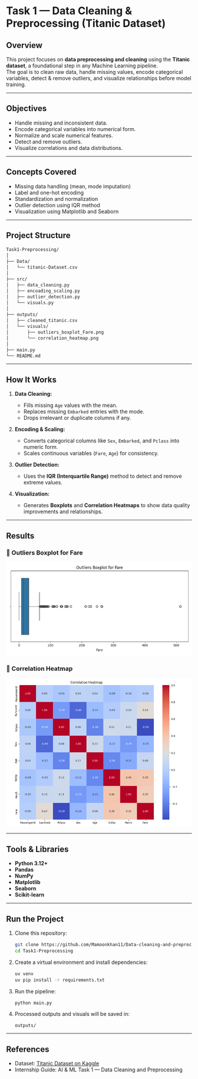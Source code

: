 # Task 1 — Data Cleaning & Preprocessing (Titanic Dataset)

## Overview
This project focuses on **data preprocessing and cleaning** using the **Titanic dataset**, a foundational step in any Machine Learning pipeline.  
The goal is to clean raw data, handle missing values, encode categorical variables, detect & remove outliers, and visualize relationships before model training.

---

## Objectives
- Handle missing and inconsistent data.  
- Encode categorical variables into numerical form.  
- Normalize and scale numerical features.  
- Detect and remove outliers.  
- Visualize correlations and data distributions.

---

## Concepts Covered
- Missing data handling (mean, mode imputation)
- Label and one-hot encoding
- Standardization and normalization
- Outlier detection using IQR method
- Visualization using Matplotlib and Seaborn

---

## Project Structure
```
Task1-Preprocessing/
│
├── Data/
│   └── titanic-Dataset.csv
│
├── src/
│   ├── data_cleaning.py
│   ├── encoading_scaling.py
│   ├── outlier_detection.py
│   └── visuals.py
│
├── outputs/
│   ├── cleaned_titanic.csv
│   └── visuals/
│       ├── outliers_boxplot_Fare.png
│       └── correlation_heatmap.png
│
├── main.py
└── README.md
```

---

## How It Works
1. **Data Cleaning:**  
   - Fills missing `Age` values with the mean.  
   - Replaces missing `Embarked` entries with the mode.  
   - Drops irrelevant or duplicate columns if any.

2. **Encoding & Scaling:**  
   - Converts categorical columns like `Sex`, `Embarked`, and `Pclass` into numeric form.  
   - Scales continuous variables (`Fare`, `Age`) for consistency.

3. **Outlier Detection:**  
   - Uses the **IQR (Interquartile Range)** method to detect and remove extreme values.

4. **Visualization:**  
   - Generates **Boxplots** and **Correlation Heatmaps** to show data quality improvements and relationships.

---

## Results

### 🔹 Outliers Boxplot for Fare
![Outlier Boxplot](outputs/visuals/outliers_boxplot_Fare.png)

### 🔹 Correlation Heatmap
![Correlation Heatmap](outputs/visuals/correlation_heatmap.png)

---

## Tools & Libraries
- **Python 3.12+**
- **Pandas**
- **NumPy**
- **Matplotlib**
- **Seaborn**
- **Scikit-learn**

---

## Run the Project
1. Clone this repository:
   ```bash
   git clone https://github.com/Mamoonkhan11/Data-cleaning-and-preprocessing__AI-ML
   cd Task1-Preprocessing
   ```

2. Create a virtual environment and install dependencies:
   ```bash
   uv venv
   uv pip install -r requirements.txt
   ```

3. Run the pipeline:
   ```bash
   python main.py
   ```

4. Processed outputs and visuals will be saved in:
   ```
   outputs/
   ```

---

## References
- Dataset: [Titanic Dataset on Kaggle](https://www.kaggle.com/datasets/yasserh/titanic-dataset)
- Internship Guide: AI & ML Task 1 — Data Cleaning and Preprocessing
